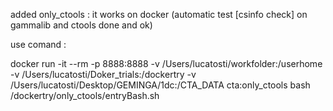 added only_ctools : it works on docker (automatic test [csinfo check]  on  gammalib and ctools done and ok)         

use comand : 

docker run -it --rm -p 8888:8888 -v /Users/lucatosti/workfolder:/userhome -v /Users/lucatosti/Doker_trials:/dockertry -v /Users/lucatosti/Desktop/GEMINGA/1dc:/CTA_DATA cta:only_ctools bash /dockertry/only_ctools/entryBash.sh